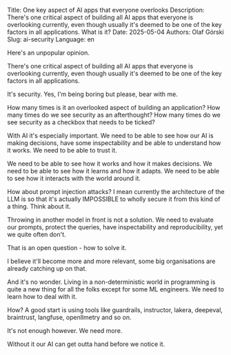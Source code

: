 Title: One key aspect of AI apps that everyone overlooks
Description: There's one critical aspect of building all AI apps that everyone is overlooking currently, even though usually it's deemed to be one of the key factors in all applications. What is it?
Date: 2025-05-04
Authors: Olaf Górski
Slug: ai-security
Language: en

Here's an unpopular opinion.

There's one critical aspect of building all AI apps that everyone is overlooking currently, even though usually it's deemed to be one of the key factors in all applications.

It's security. Yes, I'm being boring but please, bear with me.

How many times is it an overlooked aspect of building an application? How many times do we see security as an afterthought? How many times do we see security as a checkbox that needs to be ticked?

With AI it's especially important. We need to be able to see how our AI is making decisions, have some inspectability and be able to understand how it works. We need to be able to trust it.

We need to be able to see how it works and how it makes decisions. We need to be able to see how it learns and how it adapts. We need to be able to see how it interacts with the world around it.

How about prompt injection attacks? I mean currently the architecture of the LLM is so that it's actually IMPOSSIBLE to wholly secure it from this kind of a thing. Think about it.

Throwing in another model in front is not a solution. We need to evaluate our prompts, protect the queries, have inspectability and reproducibility, yet we quite often don't.

That is an open question - how to solve it.

I believe it'll become more and more relevant, some big organisations are already catching up on that.

And it's no wonder. Living in a non-deterministic world in programming is quite a new thing for all the folks except for some ML engineers. We need to learn how to deal with it.

How? A good start is using tools like guardrails, instructor, lakera, deepeval, braintrust, langfuse, openllmetry and so on.

It's not enough however. We need more.

Without it our AI can get outta hand before we notice it.
